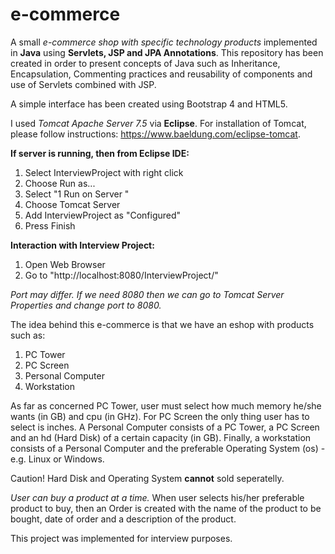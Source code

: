 # e-commerce
A small *e-commerce shop with specific technology products* implemented in **Java** using **Servlets, JSP and JPA Annotations**.
This repository has been created in order to present concepts of Java such as Inheritance, Encapsulation, Commenting practices and reusability of components and use of Servlets combined with JSP.

A simple interface has been created using Bootstrap 4 and HTML5.

I used *Tomcat Apache Server 7.5* via **Eclipse**. For installation of Tomcat, please follow instructions: https://www.baeldung.com/eclipse-tomcat.

**If server is running, then from Eclipse IDE:**
1) Select InterviewProject with right click
2) Choose Run as...
3) Select "1 Run on Server "
4) Choose Tomcat Server
5) Add InterviewProject as "Configured"
6) Press Finish

**Interaction with Interview Project:**
1) Open Web Browser
2) Go to "http://localhost:8080/InterviewProject/"

*Port may differ. If we need 8080 then we can go to Tomcat Server Properties and change port to 8080.*

The idea behind this e-commerce is that we have an eshop with products such as:
1) PC Tower
2) PC Screen
3) Personal Computer
4) Workstation

As far as concerned PC Tower, user must select how much memory he/she wants (in GB) and cpu (in GHz). For PC Screen the only thing user has to select is inches. A Personal Computer consists of a PC Tower, a PC Screen and an hd (Hard Disk) of a certain capacity (in GB). Finally, a workstation consists of a Personal Computer and the preferable Operating System (os) - e.g. Linux or Windows.

Caution! Hard Disk and Operating System **cannot** sold seperatelly.

*User can buy a product at a time.*
When user selects his/her preferable product to buy, then an Order is created with the name of the product to be bought, date of order and a description of the product.

This project was implemented for interview purposes.


